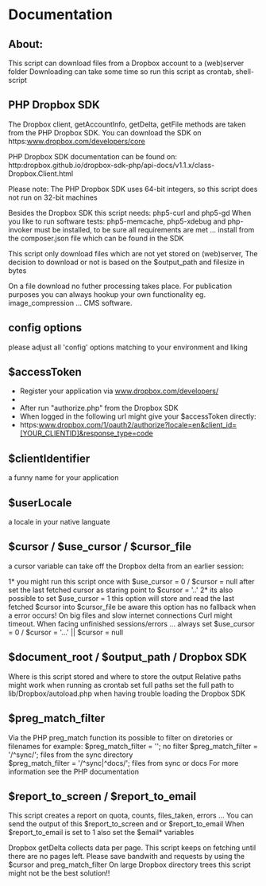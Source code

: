 Documentation
====================

About:
---------------------
 This script can download files from a Dropbox account to a (web)server folder
 Downloading can take some time so run this script as crontab, shell-script

PHP Dropbox SDK
---------------------
 The Dropbox client, getAccountInfo, getDelta, getFile methods 
 are taken from the PHP Dropbox SDK. You can download the SDK on
 https:www.dropbox.com/developers/core

 PHP Dropbox SDK documentation can be found on:
 http:dropbox.github.io/dropbox-sdk-php/api-docs/v1.1.x/class-Dropbox.Client.html

 Please note: The PHP Dropbox SDK uses 64-bit integers, so 
              this script does not run on 32-bit machines

 Besides the Dropbox SDK this script needs: php5-curl and php5-gd
 When you like to run software tests: php5-memcache, php5-xdebug and 
 php-invoker must be installed, to be sure all requirements are met ...
 install from the composer.json file which can be found in the SDK

 This script only download files which are not yet stored on (web)server,
 The decision to download or not is based on 
 the $output_path and filesize in bytes

 On a file download no futher processing takes place.
 For publication purposes you can always hookup your own functionality eg.
 image_compression ... CMS software.

config options 
--------------------- 

 please adjust all 'config' options matching to your environment and liking


$accessToken
---------------------

 * Register your application via www.dropbox.com/developers/
 *
 * After run "authorize.php" from the Dropbox SDK
 * When logged in the following url might give your $accessToken directly:  
 * https:www.dropbox.com/1/oauth2/authorize?locale=en&client_id=[YOUR_CLIENTID]&response_type=code 

$clientIdentifier
---------------------

 a funny name for your application

$userLocale
---------------------

 a locale in your native languate

$cursor / $use_cursor / $cursor_file
---------------------

 a cursor variable can take off the Dropbox delta from an earlier session:

 1* you might run this script once with $use_cursor = 0 / $cursor = null
    after set the last fetched cursor as staring point to $cursor = '..'
 2* its also possible to set $use_cursor = 1 
    this option will store and read the last fetched $cursor into $cursor_file
    be aware this option has no fallback when a error occurs!
    On big files and slow internet connections Curl might timeout. 
    When facing unfinished sessions/errors 
    ... always set $use_cursor = 0 / $cursor = '...' || $cursor = null  

$document_root / $output_path / Dropbox SDK
---------------------

 Where is this script stored and where to store the output
 Relative paths might work when running as crontab set full paths
 set the full path to lib/Dropbox/autoload.php when 
 having trouble loading the Dropbox SDK

$preg_match_filter
---------------------

 Via the PHP preg_match function its possible to filter on 
 diretories or filenames for example: 
 $preg_match_filter = '';   no filter
 $preg_match_filter = '/^sync/';  files from the sync directory        
 $preg_match_filter = '/^sync|^docs/';  files from sync or docs
 For more information see the PHP documentation

$report_to_screen / $report_to_email
---------------------

 This script creates a report on quota, counts, files_taken, errors ...
 You can send the output of this $report_to_screen and or $report_to_email
 When $report_to_email is set to 1 also set the $email* variables 

 Dropbox getDelta collects data per page. 
 This script keeps on fetching until there are no pages left. 
 Please save bandwith and requests by using the $cursor and preg_match_filter
 On large Dropbox directory trees this script might not be the best solution!!
